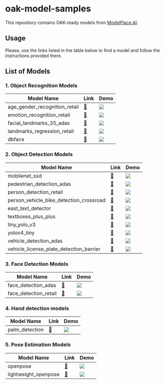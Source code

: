 # oak-model-samples

This repository contains OAK-ready models from [ModelPlace.AI](https://modelplace.ai).

## Usage

Please, use the links listed in the table below to find a model and follow the instructions provided there.

## List of Models

### 1. Object Recognition Models

| Model Name                    | Link                                              | Demo                                          |
| ----------------------------- | ------------------------------------------------- | --------------------------------------------- |
| age_gender_recognition_retail | [:radio_button:](./age_gender_recognition_retail) | ![](./age_gender_recognition_retail/demo.gif) |
| emotion_recognition_retail    | [:radio_button:](./emotion_recognition_retail)    | ![](./emotion_recognition_retail/demo.gif)    |
| facial_landmarks_35_adas      | [:radio_button:](./facial_landmarks_35_adas)      | ![](./facial_landmarks_35_adas/demo.gif)      |
| landmarks_regression_retail   | [:radio_button:](./landmarks_regression_retail)   | ![](./landmarks_regression_retail/demo.gif)   |
| dbface                        | [:radio_button:](./dbface)                        | ![](./dbface/demo.gif)                        |

### 2. Object Detection Models

| Model Name                              | Link                                                        | Demo                                                    |
| --------------------------------------- | ----------------------------------------------------------- | ------------------------------------------------------- |
| mobilenet_ssd                           | [:radio_button:](./mobilenet_ssd)                           | ![](./mobilenet_ssd/demo.gif)                           |
| pedestrian_detection_adas               | [:radio_button:](./pedestrian_detection_adas)               | ![](./pedestrian_detection_adas/demo.gif)               |
| person_detection_retail                 | [:radio_button:](./person_detection_retail)                 | ![](./person_detection_retail/demo.gif)                 |
| person_vehicle_bike_detection_crossroad | [:radio_button:](./person_vehicle_bike_detection_crossroad) | ![](./person_vehicle_bike_detection_crossroad/demo.gif) |
| east_text_detector                      | [:radio_button:](./east_text_detector)                      | ![](./east_text_detector/demo.gif)                      |
| textboxes_plus_plus                     | [:radio_button:](./textboxes_plus_plus)                     | ![](./textboxes_plus_plus/demo.gif)                     |
| tiny_yolo_v3                            | [:radio_button:](./tiny_yolo_v3)                            | ![](./tiny_yolo_v3/demo.gif)                            |
| yolov4_tiny                             | [:radio_button:](./yolov4_tiny)                             | ![](./yolov4_tiny/demo.gif)                             |
| vehicle_detection_adas                  | [:radio_button:](./vehicle_detection_adas)                  | ![](./vehicle_detection_adas/demo.gif)                  |
| vehicle_license_plate_detection_barrier | [:radio_button:](./vehicle_license_plate_detection_barrier) | ![](./vehicle_license_plate_detection_barrier/demo.gif) |

### 3. Face Detection Models

| Model Name            | Link                                      | Demo                                  |
| --------------------- | ----------------------------------------- | ------------------------------------- |
| face_detection_adas   | [:radio_button:](./face_detection_adas)   | ![](./face_detection_adas/demo.gif)   |
| face_detection_retail | [:radio_button:](./face_detection_retail) | ![](./face_detection_retail/demo.gif) |

### 4. Hand detection models

| Model Name     | Link                               | Demo                           |
| -------------- | ---------------------------------- | ------------------------------ |
| palm_detection | [:radio_button:](./palm_detection) | ![](./palm_detection/demo.gif) |

### 5. Pose Estimation Models

| Model Name           | Link                                     | Demo                                 |
| -------------------- | ---------------------------------------- | ------------------------------------ |
| openpose             | [:radio_button:](./openpose)             | ![](./openpose/demo.gif)             |
| lightweight_openpose | [:radio_button:](./lightweight_openpose) | ![](./lightweight_openpose/demo.gif) |
